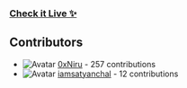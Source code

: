 ### [Check it Live ✨](https://beupyq.okayniraj.me/)
 




















































## Contributors

- ![Avatar](https://avatars.githubusercontent.com/u/149550225?v=4&s=40) [0xNiru](https://github.com/0xNiru) - 257 contributions
- ![Avatar](https://avatars.githubusercontent.com/u/62104921?v=4&s=40) [iamsatyanchal](https://github.com/iamsatyanchal) - 12 contributions
